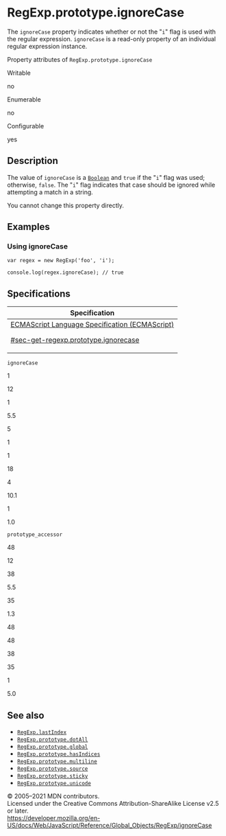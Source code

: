 # RegExp.prototype.ignoreCase

The `ignoreCase` property indicates whether or not the "`i`" flag is used with the regular expression. `ignoreCase` is a read-only property of an individual regular expression instance.

Property attributes of `RegExp.prototype.ignoreCase`

Writable

no

Enumerable

no

Configurable

yes

## Description

The value of `ignoreCase` is a [`Boolean`](../boolean) and `true` if the "`i`" flag was used; otherwise, `false`. The "`i`" flag indicates that case should be ignored while attempting a match in a string.

You cannot change this property directly.

## Examples

### Using ignoreCase

    var regex = new RegExp('foo', 'i');

    console.log(regex.ignoreCase); // true

## Specifications

<table><thead><tr class="header"><th>Specification</th></tr></thead><tbody><tr class="odd"><td><a href="https://tc39.es/ecma262/#sec-get-regexp.prototype.ignorecase">ECMAScript Language Specification (ECMAScript) 
<br/>

<span class="small">#sec-get-regexp.prototype.ignorecase</span></a></td></tr></tbody></table>

`ignoreCase`

1

12

1

5.5

5

1

1

18

4

10.1

1

1.0

`prototype_accessor`

48

12

38

5.5

35

1.3

48

48

38

35

1

5.0

## See also

- [`RegExp.lastIndex`](lastindex)
- [`RegExp.prototype.dotAll`](dotall)
- [`RegExp.prototype.global`](global)
- [`RegExp.prototype.hasIndices`](hasindices)
- [`RegExp.prototype.multiline`](multiline)
- [`RegExp.prototype.source`](source)
- [`RegExp.prototype.sticky`](sticky)
- [`RegExp.prototype.unicode`](unicode)

© 2005–2021 MDN contributors.  
Licensed under the Creative Commons Attribution-ShareAlike License v2.5 or later.  
<a href="https://developer.mozilla.org/en-US/docs/Web/JavaScript/Reference/Global_Objects/RegExp/ignoreCase" class="_attribution-link">https://developer.mozilla.org/en-US/docs/Web/JavaScript/Reference/Global_Objects/RegExp/ignoreCase</a>
